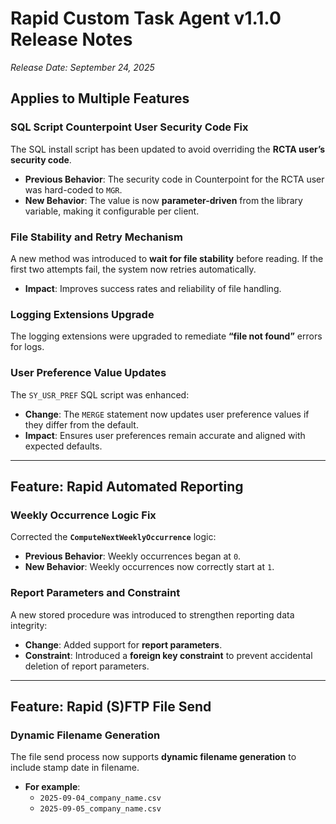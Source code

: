 # Rapid Custom Task Agent v1.1.0 Release Notes

_Release Date: September 24, 2025_

## Applies to Multiple Features

### SQL Script Counterpoint User Security Code Fix
The SQL install script has been updated to avoid overriding the **RCTA user’s security code**.

- **Previous Behavior**: The security code in Counterpoint for the RCTA user was hard-coded to `MGR`.  
- **New Behavior**: The value is now **parameter-driven** from the library variable, making it configurable per client.  

### File Stability and Retry Mechanism
A new method was introduced to **wait for file stability** before reading. If the first two attempts fail, the system now retries automatically.  

- **Impact**: Improves success rates and reliability of file handling.  

### Logging Extensions Upgrade
The logging extensions were upgraded to remediate **“file not found”** errors for logs.  

### User Preference Value Updates
The `SY_USR_PREF` SQL script was enhanced:

- **Change**: The `MERGE` statement now updates user preference values if they differ from the default.  
- **Impact**: Ensures user preferences remain accurate and aligned with expected defaults.  

---

## Feature: Rapid Automated Reporting

### Weekly Occurrence Logic Fix
Corrected the **`ComputeNextWeeklyOccurrence`** logic:

- **Previous Behavior**: Weekly occurrences began at `0`.  
- **New Behavior**: Weekly occurrences now correctly start at `1`.  

### Report Parameters and Constraint
A new stored procedure was introduced to strengthen reporting data integrity:

- **Change**: Added support for **report parameters**.  
- **Constraint**: Introduced a **foreign key constraint** to prevent accidental deletion of report parameters.  

---

## Feature: Rapid (S)FTP File Send

### Dynamic Filename Generation
The file send process now supports **dynamic filename generation** to include stamp date in filename.

- **For example**:
  - `2025-09-04_company_name.csv`  
  - `2025-09-05_company_name.csv`  
